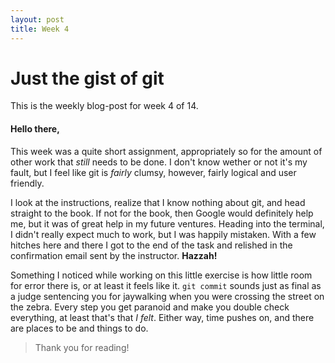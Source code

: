 ```yaml
---
layout: post
title: Week 4
---
```


# Just the gist of git

This is the weekly blog-post for week 4 of 14.

#### Hello there,

This week was a quite short assignment, appropriately so for the amount of other work that *still* needs to be done. I don't know wether or not it's my fault, but I feel like git is *fairly* clumsy, however, fairly logical and user friendly.

I look at the instructions, realize that I know nothing about git, and head straight to the book. If not for the book, then Google would definitely help me, but it was of great help in my future ventures. Heading into the terminal, I didn't really expect much to work, but I was happily mistaken. With a few hitches here and there I got to the end of the task and relished in the confirmation email sent by the instructor. **Hazzah!**

Something I noticed while working on this little exercise is how little room for error there is, or at least it feels like it. `git commit` sounds just as final as a judge sentencing you for jaywalking when you were crossing the street on the zebra. Every step you get paranoid and make you double check everything, at least that's that *I felt*. Either way, time pushes on, and there are places to be and things to do.

> Thank you for reading!
